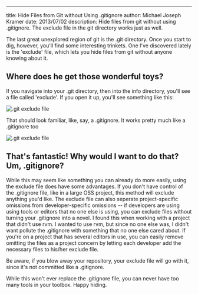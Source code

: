 ---
title: Hide Files from Git without Using .gitignore
author: Michael Joseph Kramer
date: 2013/07/02
description: Hide files from git without using .gitignore. The exclude file in the
  git directory works just as well.

The last great unexplored region of git is the .git directory. Once you start to dig, however, you'll find some interesting trinkets. One I've discovered lately is the 'exclude' file, which lets you hide files from git without anyone knowing about it.

## Where does he get those wonderful toys?

If you navigate into your .git directory, then into the info directory, you'll see a file called 'exclude'. If you open it up, you'll see something like this:

![.git exclude file][before]

That should look familiar, like, say, a .gitignore. It works pretty much like a .gitignore too

![.git exclude file][after]

## That's fantastic! Why would I want to do that? Um, .gitignore?

While this may seem like something you can already do more easily, using the exclude file does have some advantages. If you don't have control of the .gitignore file, like in a large OSS project, this method will exclude anything you'd like. The exclude file can also seperate project-specific omissions from developer-specific omissions -- if developers are using using tools or editors that no one else is using, you can exclude files without turning your .gitignore into a novel. I found this when working with a project that didn't use rvm. I wanted to use rvm, but since no one else was, I didn't want pollute the .gitignore with something that no one else cared about. If you're on a project that has several editors in use, you can easily remove omitting the files as a project concern by letting each developer add the necessary files to his/her exclude file. 

Be aware, if you blow away your repository, your exclude file will go with it, since it's not committed like a .gitignore.  

While this won't ever replace the .gitignore file, you can never have too many tools in your toolbox. Happy hiding.

[before]: http://michaeljosephkramer.com/images/git-exclude.png
[after]: http://michaeljosephkramer.com/images/git-exclude-content.png
